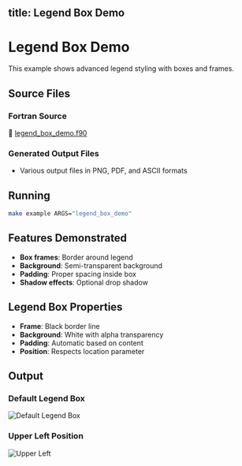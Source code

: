 title: Legend Box Demo
---

# Legend Box Demo

This example shows advanced legend styling with boxes and frames.

## Source Files

### Fortran Source

📄 [legend_box_demo.f90](https://github.com/krystophny/fortplotlib/blob/main/example/fortran/legend_box_demo/legend_box_demo.f90)

### Generated Output Files

- Various output files in PNG, PDF, and ASCII formats

## Running

```bash
make example ARGS="legend_box_demo"
```

## Features Demonstrated

- **Box frames**: Border around legend
- **Background**: Semi-transparent background
- **Padding**: Proper spacing inside box
- **Shadow effects**: Optional drop shadow

## Legend Box Properties

- **Frame**: Black border line
- **Background**: White with alpha transparency
- **Padding**: Automatic based on content
- **Position**: Respects location parameter

## Output

### Default Legend Box
![Default Legend Box](../../media/examples/legend_box_demo_default.png)

### Upper Left Position
![Upper Left](../../media/examples/legend_box_demo_upper_left.png)
